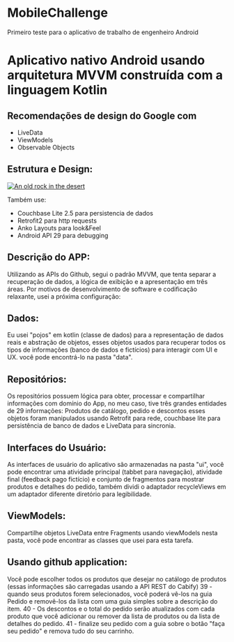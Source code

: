 # MobileChallenge
Primeiro teste para o aplicativo de trabalho de engenheiro Android

# Aplicativo nativo Android usando arquitetura MVVM construída com a linguagem Kotlin

## Recomendações de design do Google com
- LiveData
- ViewModels
- Observable Objects

## Estrutura e Design:
[![An old rock in the desert](https://miro.medium.com/max/567/1*4EgdWEoVDFtQxQiU9Dk-eg.png)](https://medium.com/m)

Também use:

- Couchbase Lite 2.5 para persistencia de dados
- Retrofit2 para http requests
- Anko Layouts para look&Feel
- Android API 29 para debugging

## Descrição do APP:
Utilizando as APIs do Github, segui o padrão MVVM, que tenta separar a recuperação de dados, a lógica de exibição e a apresentação em três áreas. Por motivos de desenvolvimento de software e codificação relaxante, usei a próxima configuração:

## Dados:
Eu usei "pojos" em kotlin (classe de dados) para a representação de dados reais e abstração de objetos, esses objetos usados ​​para recuperar todos os tipos de informações (banco de dados e fictícios) para interagir com UI e UX. você pode encontrá-lo na pasta "data".

## Repositórios:
Os repositórios possuem lógica para obter, processar e compartilhar informações com domínio do App, no meu caso, tive três grandes entidades de 29 informações: Produtos de catálogo, pedido e descontos esses objetos foram manipulados usando Retrofit para rede, couchbase lite para persistência de banco de dados e LiveData para sincronia.

## Interfaces do Usuário:
As interfaces de usuário do aplicativo são armazenadas na pasta "ui", você pode encontrar uma atividade principal (tabbet para navegação), atividade final (feedback pago fictício) e conjunto de fragmentos para mostrar produtos e detalhes do pedido, também dividi o adaptador recycleViews em um adaptador diferente diretório para legibilidade.

## ViewModels:
Compartilhe objetos LiveData entre Fragments usando viewModels nesta pasta, você pode encontrar as classes que usei para esta tarefa.

## Usando github application:

Você pode escolher todos os produtos que desejar no catálogo de produtos (essas informações são carregadas usando a API REST do Cabify) 39 - quando seus produtos forem selecionados, você poderá vê-los na guia Pedido e removê-los da lista com uma guia simples sobre a descrição do item. 40 - Os descontos e o total do pedido serão atualizados com cada produto que você adicionar ou remover da lista de produtos ou da lista de detalhes do pedido. 41 - finalize seu pedido com a guia sobre o botão "faça seu pedido" e remova tudo do seu carrinho.

